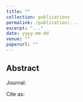 ```yaml
---
title: ""
collection: publications
permalink: /publication/...
excerpt: "..."
date: yyyy-mm-dd
venue: ""
paperurl: ""
---
```


## Abstract

Journal:

Cite as: